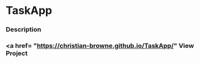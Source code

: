 # TaskApp

### Description

### <a href= "https://christian-browne.github.io/TaskApp/" View Project </a>
 
